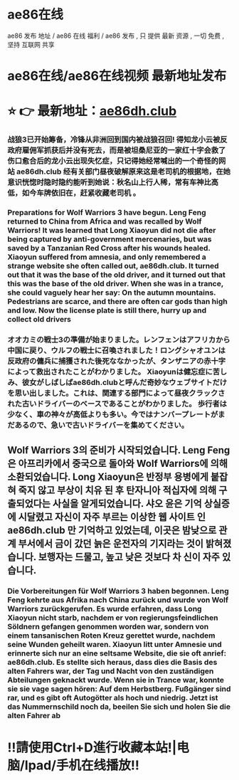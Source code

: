 # ae86在线
 ae86 发布 地址 / ae86 在线 福利 / ae86 发布 , 只 提供 最新 资源 , 一切 免费 , 坚持 互联网 共享


# ae86在线/ae86在线视频 最新地址发布

# ⭐️ 👉 最新地址：[ae86dh.club](https://ae86dh.club)


### 战狼3已开始筹备，冷锋从非洲回到国内被战狼召回! 得知龙小云被反政府雇佣军抓获后并没有死去，而是被坦桑尼亚的一家红十字会救了伤口愈合后的龙小云出现失忆症，只记得她经常喊出的一个奇怪的网站 ae86dh.club 经有关部门昼夜破解原来这是老司机的根据地，在她意识恍惚时隐时隐约能听到她说：秋名山上行人稀，常有车神比高低，如今车牌依旧在，赶紧收藏老司机 。 



### Preparations for Wolf Warriors 3 have begun. Leng Feng returned to China from Africa and was recalled by Wolf Warriors! It was learned that Long Xiaoyun did not die after being captured by anti-government mercenaries, but was saved by a Tanzanian Red Cross after his wounds healed. Xiaoyun suffered from amnesia, and only remembered a strange website she often called out, ae86dh.club. It turned out that it was the base of the old driver, and it turned out that this was the base of the old driver. When she was in a trance, she could vaguely hear her say: On the autumn mountains. Pedestrians are scarce, and there are often car gods than high and low. Now the license plate is still there, hurry up and collect old drivers 

### オオカミの戦士3の準備が始まりました。レンフェンはアフリカから中国に戻り、ウルフの戦士に召喚されました！ロングシャオユンは反政府の傭兵に捕獲された後死ななかったが、タンザニアの赤十字によって救出されたことがわかりました。 Xiaoyunは健忘症に苦しみ、彼女がしばしばae86dh.clubと呼んだ奇妙なウェブサイトだけを思い出しました。これは、関連する部門によって昼夜クラックされた古いドライバーのベースであることがわかりました。 歩行者は少なく、車の神々が高低よりも多い。今ではナンバープレートがまだあるので、急いで古いドライバーを集めてください。 

## Wolf Warriors 3의 준비가 시작되었습니다. Leng Feng은 아프리카에서 중국으로 돌아와 Wolf Warriors에 의해 소환되었습니다. Long Xiaoyun은 반정부 용병에게 붙잡혀 죽지 않고 부상이 치유 된 후 탄자니아 적십자에 의해 구출되었다는 사실을 알게되었습니다. 샤오 윤은 기억 상실증에 시달렸고 자신이 자주 부르는 이상한 웹 사이트 인 ae86dh.club 만 기억하고 있었는데, 이곳은 밤낮으로 관계 부서에서 금이 갔던 늙은 운전자의 기지라는 것이 밝혀졌습니다. 보행자는 드물고, 높고 낮은 것보다 차 신이 자주 있습니다. 

### Die Vorbereitungen für Wolf Warriors 3 haben begonnen. Leng Feng kehrte aus Afrika nach China zurück und wurde von Wolf Warriors zurückgerufen. Es wurde erfahren, dass Long Xiaoyun nicht starb, nachdem er von regierungsfeindlichen Söldnern gefangen genommen worden war, sondern von einem tansanischen Roten Kreuz gerettet wurde, nachdem seine Wunden geheilt waren. Xiaoyun litt unter Amnesie und erinnerte sich nur an eine seltsame Website, die sie oft anrief: ae86dh.club. Es stellte sich heraus, dass dies die Basis des alten Fahrers war, der Tag und Nacht von den zuständigen Abteilungen geknackt wurde. Wenn sie in Trance war, konnte sie sie vage sagen hören: Auf dem Herbstberg. Fußgänger sind rar, und es gibt oft Autogötter als hoch und niedrig. Jetzt ist das Nummernschild noch da, beeilen Sie sich und holen Sie die alten Fahrer ab 





# ‼️請使用Ctrl+D進行收藏本站!|电脑/Ipad/手机在线播放‼️
